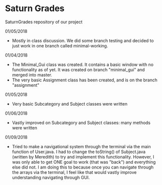 # Saturn Grades
SaturnGrades repository of our project

01/05/2018
- Mostly in class discussion. We did some branch testing and decided to just work in one branch called minimal-working.

01/04/2018
- The Minimal_Gui class was created. It contains a basic window with no functionality as of yet. It was created on branch "minimal_gui" and merged into master.
- The very basic Assignment class has been created, and is on the branch "assignment"

01/05/2018
- Very basic Subcategory and Subject classes were written

01/06/2018
- Vastly improved on Subcategory and Subject classes: many methods were written

01/09/2018
- Tried to make a navigational system through the terminal via the main function of User.java. I had to change the toString() of Subject.java (written by Meredith) to try and implement this functionality. However, I was only able to get ONE goal to work (that was "back") and everything else did not. I am doing this to because once you can navigate through the arrays via the terminal, I feel like that would vastly improve understanding navigating through GUI.